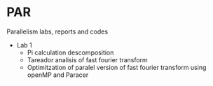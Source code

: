 # PAR
Parallelism labs, reports and codes

* Lab 1
  * Pi calculation descomposition
  * Tareador analisis of fast fourier transform
  * Optimitzation of paralel version of fast fourier transform using openMP and Paracer
